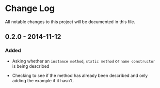 # Change Log
All notable changes to this project will be documented in this file.

## 0.2.0 - 2014-11-12
### Added
- Asking whether an `instance method`, `static method` or `name constructor`
is being described

- Checking to see if the method has already been described and only
adding the example if it hasn't.

